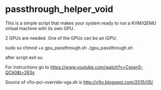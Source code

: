 # passthrough_helper_void
This is a simple script that makes your system ready to run a KVM/QEMU virtual machine with its own GPU.

2 GPUs are needed. One of the GPUs can be an iGPU.

sudo su
chmod +x gpu_passthrough.sh
./gpu_passthrough.sh

after script exit su
 
For instructions go to https://www.youtube.com/watch?v=Cssen5-QCk0&t=263s

Source of vfio-pci-override-vga.sh is http://vfio.blogspot.com/2015/05/
